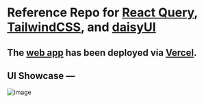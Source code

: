 # Reference Repo for [React Query](https://tanstack.com/query/v4), [TailwindCSS](https://tailwindcss.com/), and [daisyUI](https://daisyui.com/)

## The [web app](https://react-query-ref.vercel.app/) has been deployed via [Vercel](https://vercel.com/).

## UI Showcase —
![image](https://user-images.githubusercontent.com/89210438/193475909-df12323c-13f9-4b41-9ed1-b194127b3613.png)
